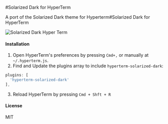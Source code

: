 #Solarized Dark for HyperTerm

A port of the Solarized Dark theme for Hyperterm#Solarized Dark for HyperTerm

![Solarized Dark Hyper Term](https://dl.dropboxusercontent.com/u/29130579/hyperterm-solarized-dark.png)

#### Installation
1. Open HyperTerm's preferences by pressing `Cmd+,` or manually at `~/.hyperterm.js`.
2. Find and Update the plugins array to include `hyperterm-solarized-dark`:  

  ```js
  plugins: [  
    'hyperterm-solarized-dark'  
  ],
  ```
3. Reload HyperTerm by pressing `Cmd + Shft + R`

#### License

MIT
